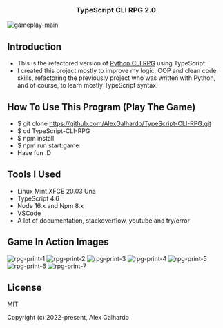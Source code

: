 <br>
<h3 align="center">TypeScript CLI RPG 2.0</h3>

![gameplay-main](https://user-images.githubusercontent.com/19540357/166070521-25439d89-014b-4c72-a103-46eabf9dd720.png)

## Introduction
  - This is the refactored version of [Python CLI RPG](https://github.com/AlexGalhardo/Python-CLI-RPG) using TypeScript.
  - I created this project mostly to improve my logic, OOP and clean code skills, refactoring the previously project who was written with Python, and of course, to learn mostly TypeScript syntax.

## How To Use This Program (Play The Game)
  - $ git clone https://github.com/AlexGalhardo/TypeScript-CLI-RPG.git
  - $ cd TypeScript-CLI-RPG
  - $ npm install
  - $ npm run start:game
  - Have fun :D

## Tools I Used
- Linux Mint XFCE 20.03 Una
- TypeScript 4.6
- Node 16.x and Npm 8.x
- VSCode
- A lot of documentation, stackoverflow, youtube and try/error

## Game In Action Images 
![rpg-print-1](https://user-images.githubusercontent.com/19540357/166070541-186ea5f3-ebc0-4a70-aed5-91a8b1a1539f.png)
![rpg-print-2](https://user-images.githubusercontent.com/19540357/166070546-36dac2ca-ab43-4dc8-8822-887d4391b4e8.png)
![rpg-print-3](https://user-images.githubusercontent.com/19540357/166070551-e805edc7-0516-4c9b-a0df-bb9f2040149b.png)
![rpg-print-4](https://user-images.githubusercontent.com/19540357/166070560-1a944b34-e96d-4265-8198-4678e6de45f2.png)
![rpg-print-5](https://user-images.githubusercontent.com/19540357/166070567-ba387bd0-7711-4194-b36c-cc62dcf96ce7.png)
![rpg-print-6](https://user-images.githubusercontent.com/19540357/166070573-14a37c8d-b3a3-4b10-b9c7-9cc49861bdd6.png)
![rpg-print-7](https://user-images.githubusercontent.com/19540357/166070577-fd3adce2-8447-4630-8057-40abe9023a1a.png)

## License

[MIT](http://opensource.org/licenses/MIT)

Copyright (c) 2022-present, Alex Galhardo
